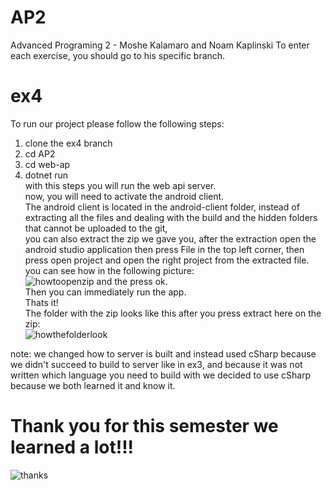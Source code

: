 # AP2
Advanced Programing 2 - Moshe Kalamaro and Noam Kaplinski
To enter each exercise, you should go to his specific branch.
# ex4
To run our project please follow the following steps:
1. clone the ex4 branch
2. cd AP2
3. cd web-ap
4. dotnet run <br />
with this steps you will run the web api server. <br />
now, you will need to activate the android client. <br />
The android client is located in the android-client folder, instead of extracting all the files and dealing with the build and the hidden folders that cannot be uploaded to the git, <br />
you can also extract the zip we gave you, after the extraction open the android studio application then press File in the top left corner, then press open project and open the right project from the extracted file. <br />
you can see how in the following picture: <br />
![howtoopenzip](https://github.com/kalamam/AP2/assets/110221265/fa8d8358-54f8-46a8-b3ac-b10da6cf4893)
and the press ok. <br />
Then you can immediately run the app. <br />
Thats it! <br />
The folder with the zip looks like this after you press extract here on the zip: <br />
![howthefolderlook](https://github.com/kalamam/AP2/assets/110221265/1bdb0398-a1fe-4a3b-950c-41ca18cba16d)


note:
we changed how to server is built and instead used cSharp because we didn't succeed to build to server like in ex3, and because it was not written which language you need to build with we decided to use cSharp because we both learned it and know it. <br />


# Thank you for this semester we learned a lot!!! <br />
![thanks](https://github.com/kalamam/AP2/assets/110221265/1c7c17ce-1a02-4f6d-bb0f-6c7a3dbe21f6)
